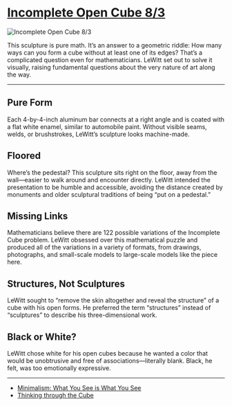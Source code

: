 # [Incomplete Open Cube 8/3](http://artsmia.github.io/griot/#/o/2210)
![Incomplete Open Cube 8/3](http://api.artsmia.org/images/2210/large.jpg)

This sculpture is pure math. It’s an answer to a geometric riddle: How many ways can you form a cube without at least one of its edges? That’s a complicated question even for mathematicians. LeWitt set out to solve it visually, raising fundamental questions about the very nature of art along the way.

---

## Pure Form

Each 4-by-4-inch aluminum bar connects at a right angle and is coated with a flat white enamel, similar to automobile paint. Without visible seams, welds, or brushstrokes, LeWitt’s sculpture looks machine-made.

## Floored

Where’s the pedestal? This sculpture sits right on the floor, away from the wall—easier to walk around and encounter directly. LeWitt intended the presentation to be humble and accessible, avoiding the distance created by monuments and older sculptural traditions of being “put on a pedestal.”

## Missing Links

Mathematicians believe there are 122 possible variations of the Incomplete Cube problem. LeWitt obsessed over this mathematical puzzle and produced all of the variations in a variety of formats, from drawings, photographs, and small-scale models to large-scale models like the piece here.

## Structures, Not Sculptures

LeWitt sought to “remove the skin altogether and reveal the structure” of a cube with his open forms. He preferred the term “structures” instead of “sculptures” to describe his three-dimensional work.

## Black or White?

LeWitt chose white for his open cubes because he wanted a color that would be unobtrusive and free of associations—literally blank. Black, he felt, was too emotionally expressive.

---

* [Minimalism: What You See is What You See](../stories/minimalism-what-you-see-is-what-you-see.md)
* [Thinking through the Cube](../stories/thinking-through-the-cube.md)
